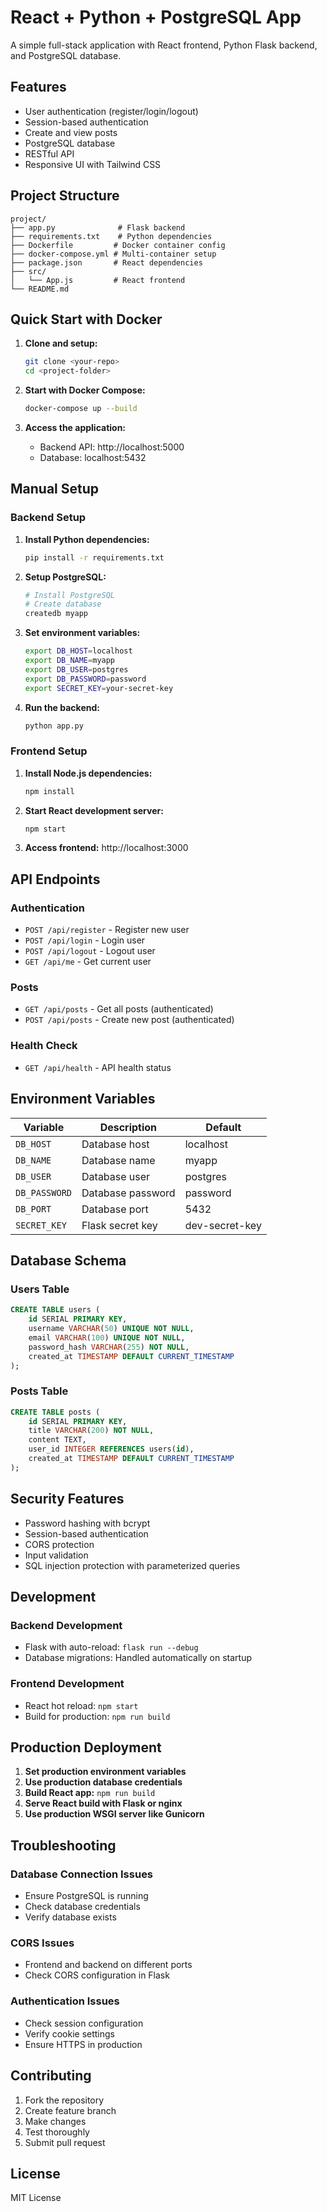 # React + Python + PostgreSQL App

A simple full-stack application with React frontend, Python Flask backend, and PostgreSQL database.

## Features

- User authentication (register/login/logout)
- Session-based authentication
- Create and view posts
- PostgreSQL database
- RESTful API
- Responsive UI with Tailwind CSS

## Project Structure

```
project/
├── app.py              # Flask backend
├── requirements.txt    # Python dependencies
├── Dockerfile         # Docker container config
├── docker-compose.yml # Multi-container setup
├── package.json       # React dependencies
├── src/
│   └── App.js         # React frontend
└── README.md
```

## Quick Start with Docker

1. **Clone and setup:**
   ```bash
   git clone <your-repo>
   cd <project-folder>
   ```

2. **Start with Docker Compose:**
   ```bash
   docker-compose up --build
   ```

3. **Access the application:**
   - Backend API: http://localhost:5000
   - Database: localhost:5432

## Manual Setup

### Backend Setup

1. **Install Python dependencies:**
   ```bash
   pip install -r requirements.txt
   ```

2. **Setup PostgreSQL:**
   ```bash
   # Install PostgreSQL
   # Create database
   createdb myapp
   ```

3. **Set environment variables:**
   ```bash
   export DB_HOST=localhost
   export DB_NAME=myapp
   export DB_USER=postgres
   export DB_PASSWORD=password
   export SECRET_KEY=your-secret-key
   ```

4. **Run the backend:**
   ```bash
   python app.py
   ```

### Frontend Setup

1. **Install Node.js dependencies:**
   ```bash
   npm install
   ```

2. **Start React development server:**
   ```bash
   npm start
   ```

3. **Access frontend:** http://localhost:3000

## API Endpoints

### Authentication
- `POST /api/register` - Register new user
- `POST /api/login` - Login user
- `POST /api/logout` - Logout user
- `GET /api/me` - Get current user

### Posts
- `GET /api/posts` - Get all posts (authenticated)
- `POST /api/posts` - Create new post (authenticated)

### Health Check
- `GET /api/health` - API health status

## Environment Variables

| Variable | Description | Default |
|----------|-------------|---------|
| `DB_HOST` | Database host | localhost |
| `DB_NAME` | Database name | myapp |
| `DB_USER` | Database user | postgres |
| `DB_PASSWORD` | Database password | password |
| `DB_PORT` | Database port | 5432 |
| `SECRET_KEY` | Flask secret key | dev-secret-key |

## Database Schema

### Users Table
```sql
CREATE TABLE users (
    id SERIAL PRIMARY KEY,
    username VARCHAR(50) UNIQUE NOT NULL,
    email VARCHAR(100) UNIQUE NOT NULL,
    password_hash VARCHAR(255) NOT NULL,
    created_at TIMESTAMP DEFAULT CURRENT_TIMESTAMP
);
```

### Posts Table
```sql
CREATE TABLE posts (
    id SERIAL PRIMARY KEY,
    title VARCHAR(200) NOT NULL,
    content TEXT,
    user_id INTEGER REFERENCES users(id),
    created_at TIMESTAMP DEFAULT CURRENT_TIMESTAMP
);
```

## Security Features

- Password hashing with bcrypt
- Session-based authentication
- CORS protection
- Input validation
- SQL injection protection with parameterized queries

## Development

### Backend Development
- Flask with auto-reload: `flask run --debug`
- Database migrations: Handled automatically on startup

### Frontend Development  
- React hot reload: `npm start`
- Build for production: `npm run build`

## Production Deployment

1. **Set production environment variables**
2. **Use production database credentials**
3. **Build React app:** `npm run build`
4. **Serve React build with Flask or nginx**
5. **Use production WSGI server like Gunicorn**

## Troubleshooting

### Database Connection Issues
- Ensure PostgreSQL is running
- Check database credentials
- Verify database exists

### CORS Issues
- Frontend and backend on different ports
- Check CORS configuration in Flask

### Authentication Issues
- Check session configuration
- Verify cookie settings
- Ensure HTTPS in production

## Contributing

1. Fork the repository
2. Create feature branch
3. Make changes
4. Test thoroughly
5. Submit pull request

## License

MIT License